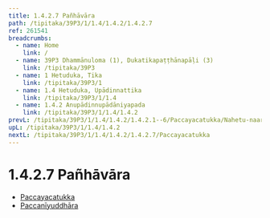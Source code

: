 ```yaml
---
title: 1.4.2.7 Pañhāvāra
path: /tipitaka/39P3/1/1.4/1.4.2/1.4.2.7
ref: 261541
breadcrumbs:
  - name: Home
    link: /
  - name: 39P3 Dhammānuloma (1), Dukatikapaṭṭhānapāḷi (3)
    link: /tipitaka/39P3
  - name: 1 Hetuduka, Tika
    link: /tipitaka/39P3/1
  - name: 1.4 Hetuduka, Upādinnattika
    link: /tipitaka/39P3/1/1.4
  - name: 1.4.2 Anupādinnupādāniyapada
    link: /tipitaka/39P3/1/1.4/1.4.2
prevL: /tipitaka/39P3/1/1.4/1.4.2/1.4.2.1--6/Paccayacatukka/Nahetu-naarammana
upL: /tipitaka/39P3/1/1.4/1.4.2
nextL: /tipitaka/39P3/1/1.4/1.4.2/1.4.2.7/Paccayacatukka
---
```


# 1.4.2.7 Pañhāvāra

* [Paccayacatukka](/tipitaka/39P3/1/1.4/1.4.2/1.4.2.7/Paccayacatukka)
* [Paccanīyuddhāra](/tipitaka/39P3/1/1.4/1.4.2/1.4.2.7/Paccaniyuddhara)


